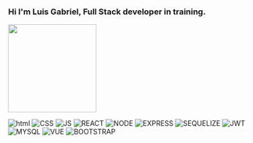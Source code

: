 <!-- <a href="https://git.io/typing-svg"><img src="https://readme-typing-svg.herokuapp.com?font=Roboto&weight=400&size=45&pause=1000&color=FFF&background=11111100&center=true&vCenter=true&width=1000&lines=Not+all+those+who+work+hard+are+rewarded,;+however+everyone+who+succeeds,+works+hard." alt="Typing SVG"/></a> -->


   ### Hi I'm Luis Gabriel, Full Stack developer in training. ###
  <img height="180em" src="https://github-readme-streak-stats.herokuapp.com/?user=luixgabriel&theme=dark"/>
  



![html](https://img.shields.io/badge/HTML-239120?style=for-the-badge&logo=html5&logoColor=white)
![CSS](https://img.shields.io/badge/CSS3-1572B6?style=for-the-badge&logo=css3&logoColor=white)
![JS](https://img.shields.io/badge/JavaScript-F7DF1E?style=for-the-badge&logo=javascript&logoColor=black)
![REACT](https://img.shields.io/badge/React-20232A?style=for-the-badge&logo=react&logoColor=61DAFB)
![NODE](https://img.shields.io/badge/Node.js-43853D?style=for-the-badge&logo=node.js&logoColor=white)
![EXPRESS](https://img.shields.io/badge/Express.js-404D59?style=for-the-badge)
![SEQUELIZE](https://img.shields.io/badge/sequelize-323330?style=for-the-badge&logo=sequelize&logoColor=blue)
![JWT](https://img.shields.io/badge/json%20web%20tokens-323330?style=for-the-badge&logo=json-web-tokens&logoColor=pinke)
![MYSQL](https://img.shields.io/badge/MySQL-00000F?style=for-the-badge&logo=mysql&logoColor=white)
![VUE](https://img.shields.io/badge/Vue.js-35495E?style=for-the-badge&logo=vue.js&logoColor=4FC08D)
![BOOTSTRAP](https://img.shields.io/badge/Bootstrap-563D7C?style=for-the-badge&logo=bootstrap&logoColor=white)




